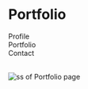 # Portfolio

Profile<br>
Portfolio<br>
Contact<br><br>

![ss of Portfolio page](./assets/images/img.png)
